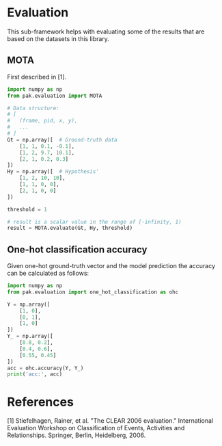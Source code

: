 # Evaluation

This sub-framework helps with evaluating some of the results that
are based on the datasets in this library.

## MOTA

First described in [1].

```python
import numpy as np
from pak.evaluation import MOTA

# Data structure:
# [
#   (frame, pid, x, y),
#   ...
# ]
Gt = np.array([  # Ground-truth data
    [1, 1, 0.1, -0.1],
    [1, 2, 9.7, 10.1],
    [2, 1, 0.2, 0.3]
])
Hy = np.array([  # Hypothesis' 
    [1, 2, 10, 10],
    [1, 1, 0, 0],
    [2, 1, 0, 0]
])

threshold = 1

# result is a scalar value in the range of [-infinity, 1)
result = MOTA.evaluate(Gt, Hy, threshold)
```

## One-hot classification accuracy

Given one-hot ground-truth vector and the model prediction the accuracy can be calculated as follows:
```python
import numpy as np
from pak.evaluation import one_hot_classification as ohc

Y = np.array([
    [1, 0],
    [0, 1],
    [1, 0]
])
Y_ = np.array([
    [0.8, 0.2],
    [0.4, 0.6],
    [0.55, 0.45]
])
acc = ohc.accuracy(Y, Y_)
print('acc:', acc)
```

# References
[1] Stiefelhagen, Rainer, et al. "The CLEAR 2006 evaluation." International Evaluation Workshop on Classification of Events, Activities and Relationships. Springer, Berlin, Heidelberg, 2006.
